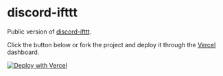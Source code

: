 # discord-ifttt

Public version of [discord-ifttt](https://discord-ifttt.vercel.app).

Click the button below or fork the project and deploy it through the [Vercel](https://vercel.com) dashboard.

[![Deploy with Vercel](https://vercel.com/button)](https://vercel.com/new/git/external?repository-url=https%3A%2F%2Fgithub.com%2FBirdie0%2Fdiscord-ifttt&project-name=discord-ifttt-selfhosted&repository-name=discord-ifttt)
